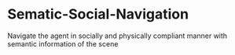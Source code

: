 # Sematic-Social-Navigation
Navigate the agent in socially and physically compliant manner with semantic information of the scene
